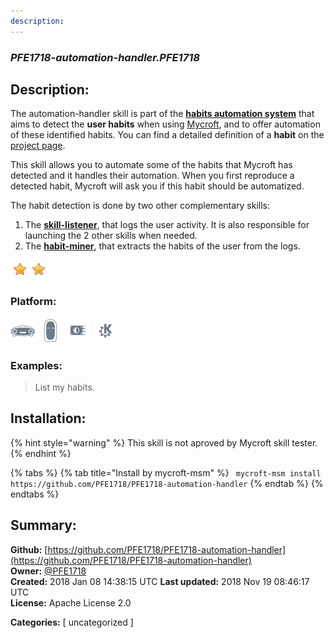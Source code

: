 ```yaml
---
description: 
---
```


### _PFE1718-automation-handler.PFE1718_  
## Description:  
The automation-handler skill is part of the [**habits automation system**](https://github.com/PFE1718/mycroft-habits-automation) that aims to detect the **user habits** when using [Mycroft](https://mycroft.ai/), and to offer automation of these identified habits. You can find a detailed definition of a **habit** on the [project page](https://github.com/PFE1718/mycroft-habits-automation).

This skill allows you to automate some of the habits that Mycroft has detected and it handles their automation. When you first reproduce a detected habit, Mycroft will ask you if this habit should be automatized.

The habit detection is done by two other complementary skills:
1. The [**skill-listener**](https://github.com/PFE1718/mycroft-skill-listener), that logs the user activity. It is also  responsible for launching the 2 other skills when needed.
2. The [**habit-miner**](https://github.com/PFE1718/mycroft-habit-miner-skill), that extracts the habits of the user from the logs.  
  
![](../.gitbook/assets/star.png)![](../.gitbook/assets/star.png)  
  
### Platform:  
 ![Mark I](../.gitbook/assets/mark-1-icon.png)  ![Mark II](../.gitbook/assets/mark-2-icon.png)  ![Picroft](../.gitbook/assets/picroft-icon.png)  ![plasmoid](../.gitbook/assets/kde.png)   
### Examples:  
> List my habits.  
  
## Installation:  
{% hint style="warning" %}
This skill is not aproved by Mycroft skill tester.
{% endhint %}
    
{% tabs %}
{% tab title="Install by mycroft-msm" %}
``` mycroft-msm install https://github.com/PFE1718/PFE1718-automation-handler```
{% endtab %}
  {% endtabs %}
    
## Summary:  
**Github:** [https://github.com/PFE1718/PFE1718-automation-handler](https://github.com/PFE1718/PFE1718-automation-handler)  
**Owner:** [@PFE1718](https://github.com/PFE1718)  
**Created:** 2018 Jan 08 14:38:15 UTC  **Last updated:** 2018 Nov 19 08:46:17 UTC  
**License:** Apache License 2.0  
  
**Categories:** [ uncategorized ]   
